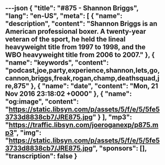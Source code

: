 ---json
{
  "title": "#875 - Shannon Briggs",
  "lang": "en-US",
  "meta": [
    {
      "name": "description",
      "content": "Shannon Briggs is an American professional boxer. A twenty-year veteran of the sport, he held the lineal heavyweight title from 1997 to 1998, and the WBO heavyweight title from 2006 to 2007."
    },
    {
      "name": "keywords",
      "content": "podcast,joe,party,experience,shannon,lets,go,cannon,briggs,freak,rogan,champ,deathsquad,jre,875"
    },
    {
      "name": "date",
      "content": "Mon, 21 Nov 2016 23:18:02 +0000"
    },
    {
      "name": "og:image",
      "content": "https://static.libsyn.com/p/assets/5/f/e/5/5fe53733d8838cb7/JRE875.jpg"
    }
  ],
  "mp3": "https://traffic.libsyn.com/joeroganexp/p875.mp3",
  "img": "https://static.libsyn.com/p/assets/5/f/e/5/5fe53733d8838cb7/JRE875.jpg",
  "sponsors": [],
  "transcription": false
}
---
<episode-header />

<timemark seconds="0" />

<transcribe-call-to-action />

<episode-footer />
